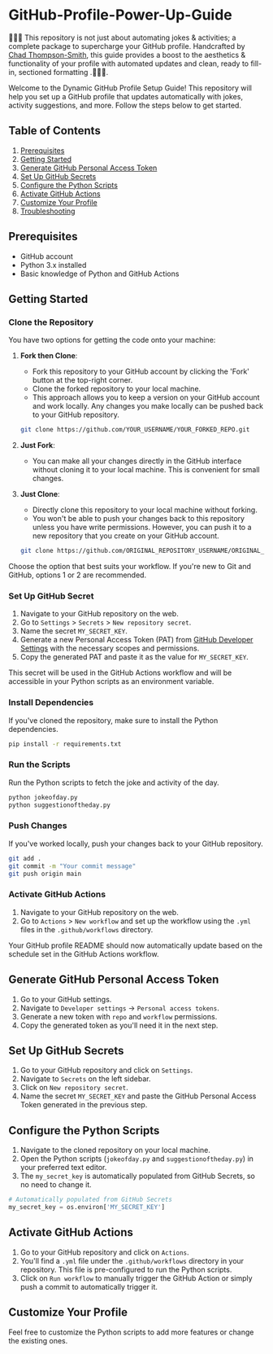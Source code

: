 # GitHub-Profile-Power-Up-Guide
🚀🚀🚀 This repository is not just about automating jokes &amp; activities; a complete package to supercharge your GitHub profile. Handcrafted by [Chad Thompson-Smith](https://github.com/tsmith4014), this guide provides a boost to the aesthetics &amp; functionality of your profile with automated updates and clean, ready to fill-in, sectioned formatting .🚀🚀🚀.

Welcome to the Dynamic GitHub Profile Setup Guide! This repository will help you set up a GitHub profile that updates automatically with jokes, activity suggestions, and more. Follow the steps below to get started.

## Table of Contents

1. [Prerequisites](#prerequisites)
2. [Getting Started](#getting-started)
3. [Generate GitHub Personal Access Token](#generate-github-personal-access-token)
4. [Set Up GitHub Secrets](#set-up-github-secrets)
5. [Configure the Python Scripts](#configure-the-python-scripts)
6. [Activate GitHub Actions](#activate-github-actions)
7. [Customize Your Profile](#customize-your-profile)
8. [Troubleshooting](#troubleshooting)

## Prerequisites

- GitHub account
- Python 3.x installed
- Basic knowledge of Python and GitHub Actions

## Getting Started

### Clone the Repository

You have two options for getting the code onto your machine:

1. **Fork then Clone**: 
    - Fork this repository to your GitHub account by clicking the 'Fork' button at the top-right corner.
    - Clone the forked repository to your local machine.
    - This approach allows you to keep a version on your GitHub account and work locally. Any changes you make locally can be pushed back to your GitHub repository.

    ```bash
    git clone https://github.com/YOUR_USERNAME/YOUR_FORKED_REPO.git
    ```

2. **Just Fork**: 
    - You can make all your changes directly in the GitHub interface without cloning it to your local machine. This is convenient for small changes.

3. **Just Clone**: 
    - Directly clone this repository to your local machine without forking.
    - You won't be able to push your changes back to this repository unless you have write permissions. However, you can push it to a new repository that you create on your GitHub account.

    ```bash
    git clone https://github.com/ORIGINAL_REPOSITORY_USERNAME/ORIGINAL_REPOSITORY.git
    ```

Choose the option that best suits your workflow. If you're new to Git and GitHub, options 1 or 2 are recommended.

### Set Up GitHub Secret

1. Navigate to your GitHub repository on the web.
2. Go to `Settings` > `Secrets` > `New repository secret`.
3. Name the secret `MY_SECRET_KEY`.
4. Generate a new Personal Access Token (PAT) from [GitHub Developer Settings](https://github.com/settings/tokens) with the necessary scopes and permissions.
5. Copy the generated PAT and paste it as the value for `MY_SECRET_KEY`.

This secret will be used in the GitHub Actions workflow and will be accessible in your Python scripts as an environment variable.

### Install Dependencies

If you've cloned the repository, make sure to install the Python dependencies.

```bash
pip install -r requirements.txt
```

### Run the Scripts

Run the Python scripts to fetch the joke and activity of the day.

```bash
python jokeofday.py
python suggestionoftheday.py
```

### Push Changes

If you've worked locally, push your changes back to your GitHub repository.

```bash
git add .
git commit -m "Your commit message"
git push origin main
```

### Activate GitHub Actions

1. Navigate to your GitHub repository on the web.
2. Go to `Actions` > `New workflow` and set up the workflow using the `.yml` files in the `.github/workflows` directory.

Your GitHub profile README should now automatically update based on the schedule set in the GitHub Actions workflow.

## Generate GitHub Personal Access Token

1. Go to your GitHub settings.
2. Navigate to `Developer settings` -> `Personal access tokens`.
3. Generate a new token with `repo` and `workflow` permissions.
4. Copy the generated token as you'll need it in the next step.

## Set Up GitHub Secrets

1. Go to your GitHub repository and click on `Settings`.
2. Navigate to `Secrets` on the left sidebar.
3. Click on `New repository secret`.
4. Name the secret `MY_SECRET_KEY` and paste the GitHub Personal Access Token generated in the previous step.

## Configure the Python Scripts

1. Navigate to the cloned repository on your local machine.
2. Open the Python scripts (`jokeofday.py` and `suggestionoftheday.py`) in your preferred text editor.
3. The `my_secret_key` is automatically populated from GitHub Secrets, so no need to change it.

```python
# Automatically populated from GitHub Secrets
my_secret_key = os.environ['MY_SECRET_KEY']
```

## Activate GitHub Actions

1. Go to your GitHub repository and click on `Actions`.
2. You'll find a `.yml` file under the `.github/workflows` directory in your repository. This file is pre-configured to run the Python scripts.
3. Click on `Run workflow` to manually trigger the GitHub Action or simply push a commit to automatically trigger it.

## Customize Your Profile

Feel free to customize the Python scripts to add more features or change the existing ones.
